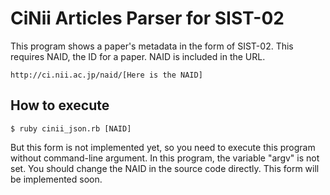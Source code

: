 CiNii Articles Parser for SIST-02
=================================

This program shows a paper's metadata in the form of SIST-02. This requires NAID, the ID for a paper. NAID is included in the URL.

    http://ci.nii.ac.jp/naid/[Here is the NAID]

How to execute
--------------

	$ ruby cinii_json.rb [NAID]

But this form is not implemented yet, so you need to execute this program without command-line argument. In this program, the variable "argv" is not set. You should change the NAID in the source code directly. This form will be implemented soon.
